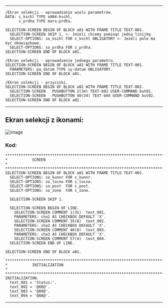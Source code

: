 ----------------------------------------------------------------------------------------------------------------
```
/Ekran selekcji - wprowadzanie wielu parametrów.
DATA: s_kschl TYPE a904-kschl,
      s_prdha TYPE mara-prdha.

SELECTION-SCREEN BEGIN OF BLOCK a01 WITH FRAME TITLE TEXT-001.
  SELECTION-SCREEN SKIP 1. <- Jeżeli chcemy pominąć jedną linijkę.
  SELECT-OPTIONS: so_kschl FOR s_kschl OBLIGATORY <- Jeżeli pole ma być obowiązkowe.
  SELECT-OPTIONS: so_prdha FOR s_prdha.
SELECTION-SCREEN END OF BLOCK a01.

/Ekran selekcji - wprowadzenie jednego parametru.
SELECTION-SCREEN BEGIN OF BLOCK a01 WITH FRAME TITLE TEXT-001.
  PARAMETERS: pa_datum TYPE sy-datum OBLIGATORY.
SELECTION-SCREEN END OF BLOCK a01.

/Ekran selekcji - przyciski.
SELECTION-SCREEN BEGIN OF BLOCK a02 WITH FRAME TITLE TEXT-002.
  SELECTION-SCREEN   PUSHBUTTON 2(34) TEXT-b03 USER-COMMAND but01.
  SELECTION-SCREEN   PUSHBUTTON 40(34) TEXT-b04 USER-COMMAND but02.
SELECTION-SCREEN END OF BLOCK a02.
```

----------------------------------------------------------------------------------------------------------------
## Ekran selekcji z ikonami:

![image](https://user-images.githubusercontent.com/91785152/224555418-49a41519-b601-4882-b906-2d7aaa76764c.png)

### Kod:

```
***********************************************************************
*           SCREEN                                                    *
***********************************************************************
SELECTION-SCREEN BEGIN OF BLOCK a01 WITH FRAME TITLE TEXT-001.
  SELECT-OPTIONS: so_kunnr FOR s_kunnr.
  SELECT-OPTIONS: so_locno FOR s_locno.
  SELECT-OPTIONS: so_post  FOR s_post.
  SELECT-OPTIONS: so_zone  FOR s_zone.

  SELECTION-SCREEN SKIP 1.

  SELECTION-SCREEN BEGIN OF LINE.
    SELECTION-SCREEN COMMENT 1(31)  text_001.
    PARAMETERS: cha1 AS CHECKBOX DEFAULT 'X'.
    SELECTION-SCREEN COMMENT 35(8)  text_002.
    PARAMETERS: cha2 AS CHECKBOX DEFAULT 'X'.
    SELECTION-SCREEN COMMENT 46(8)  text_003.
    PARAMETERS: cha3 AS CHECKBOX DEFAULT 'X'.
    SELECTION-SCREEN COMMENT 57(4)  text_004.
  SELECTION-SCREEN END OF LINE.

SELECTION-SCREEN END OF BLOCK a01.

***********************************************************************
*           INITIALIZATION                                                 *
***********************************************************************
INITIALIZATION.
  text_001 = 'Status:'.
  text_002 = '@08@'.
  text_003 = '@09@'.
  text_004 = '@0A@'.
```
----------------------------------------------------------------------------------------------------------------
